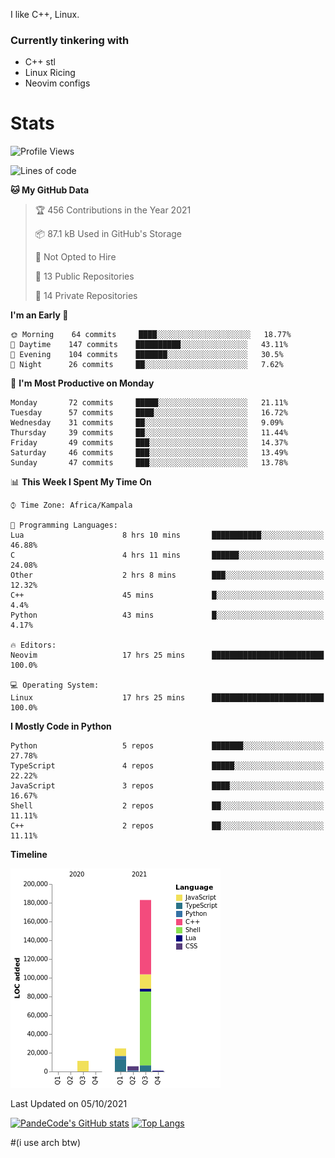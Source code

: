 I like C++, Linux.
### Currently tinkering with
 - C++ stl
 - Linux Ricing
 - Neovim configs

# Stats
<!--START_SECTION:waka-->
![Profile Views](http://img.shields.io/badge/Profile%20Views-20-blue)

![Lines of code](https://img.shields.io/badge/From%20Hello%20World%20I%27ve%20Written-227299%20lines%20of%20code-blue)

**🐱 My GitHub Data** 

> 🏆 456 Contributions in the Year 2021
 > 
> 📦 87.1 kB Used in GitHub's Storage 
 > 
> 🚫 Not Opted to Hire
 > 
> 📜 13 Public Repositories 
 > 
> 🔑 14 Private Repositories  
 > 
**I'm an Early 🐤** 

```text
🌞 Morning    64 commits     ████░░░░░░░░░░░░░░░░░░░░░   18.77% 
🌆 Daytime    147 commits    ██████████░░░░░░░░░░░░░░░   43.11% 
🌃 Evening    104 commits    ███████░░░░░░░░░░░░░░░░░░   30.5% 
🌙 Night      26 commits     ██░░░░░░░░░░░░░░░░░░░░░░░   7.62%

```
📅 **I'm Most Productive on Monday** 

```text
Monday       72 commits     █████░░░░░░░░░░░░░░░░░░░░   21.11% 
Tuesday      57 commits     ████░░░░░░░░░░░░░░░░░░░░░   16.72% 
Wednesday    31 commits     ██░░░░░░░░░░░░░░░░░░░░░░░   9.09% 
Thursday     39 commits     ██░░░░░░░░░░░░░░░░░░░░░░░   11.44% 
Friday       49 commits     ███░░░░░░░░░░░░░░░░░░░░░░   14.37% 
Saturday     46 commits     ███░░░░░░░░░░░░░░░░░░░░░░   13.49% 
Sunday       47 commits     ███░░░░░░░░░░░░░░░░░░░░░░   13.78%

```


📊 **This Week I Spent My Time On** 

```text
⌚︎ Time Zone: Africa/Kampala

💬 Programming Languages: 
Lua                      8 hrs 10 mins       ███████████░░░░░░░░░░░░░░   46.88% 
C                        4 hrs 11 mins       ██████░░░░░░░░░░░░░░░░░░░   24.08% 
Other                    2 hrs 8 mins        ███░░░░░░░░░░░░░░░░░░░░░░   12.32% 
C++                      45 mins             █░░░░░░░░░░░░░░░░░░░░░░░░   4.4% 
Python                   43 mins             █░░░░░░░░░░░░░░░░░░░░░░░░   4.17%

🔥 Editors: 
Neovim                   17 hrs 25 mins      █████████████████████████   100.0%

💻 Operating System: 
Linux                    17 hrs 25 mins      █████████████████████████   100.0%

```

**I Mostly Code in Python** 

```text
Python                   5 repos             ███████░░░░░░░░░░░░░░░░░░   27.78% 
TypeScript               4 repos             █████░░░░░░░░░░░░░░░░░░░░   22.22% 
JavaScript               3 repos             ████░░░░░░░░░░░░░░░░░░░░░   16.67% 
Shell                    2 repos             ██░░░░░░░░░░░░░░░░░░░░░░░   11.11% 
C++                      2 repos             ██░░░░░░░░░░░░░░░░░░░░░░░   11.11%

```


**Timeline**

![Chart not found](https://raw.githubusercontent.com/PandeCode/PandeCode/main/charts/bar_graph.png) 


 Last Updated on 05/10/2021
<!--END_SECTION:waka-->
[![PandeCode's GitHub stats](https://github-readme-stats.vercel.app/api?username=PandeCode&theme=dracula&hide_border=true&show_icons=true)](https://github.com/anuraghazra/github-readme-stats)
[![Top Langs](https://github-readme-stats.vercel.app/api/top-langs/?username=PandeCode&layout=compact&theme=dracula&hide_border=true)](https://github.com/anuraghazra/github-readme-stats)


#(i use arch btw)
